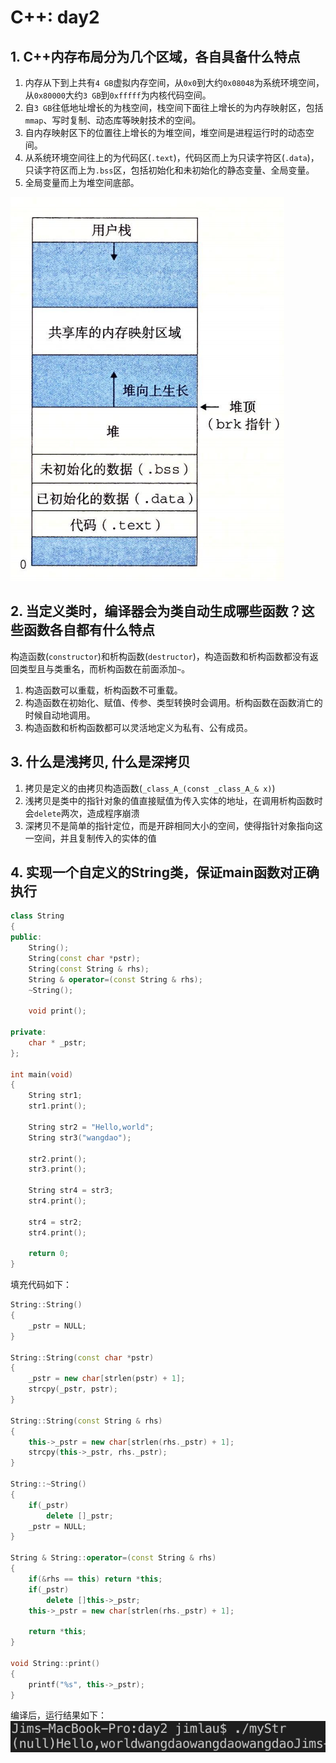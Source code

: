 # C++: day2 

## 1. C++内存布局分为几个区域，各自具备什么特点

1. 内存从下到上共有`4 GB`虚拟内存空间，从`0x0`到大约`0x08048`为系统环境空间，从`0x80000`大约`3 GB`到`0xfffff`为内核代码空间。
2. 自`3 GB`往低地址增长的为栈空间，栈空间下面往上增长的为内存映射区，包括`mmap`、写时复制、动态库等映射技术的空间。
3. 自内存映射区下的位置往上增长的为堆空间，堆空间是进程运行时的动态空间。
4. 从系统环境空间往上的为代码区(`.text`)，代码区而上为只读字符区(`.data`)，只读字符区而上为`.bss`区，包括初始化和未初始化的静态变量、全局变量。
5. 全局变量而上为堆空间底部。

![picture](./1.png)

## 2. 当定义类时，编译器会为类自动生成哪些函数？这些函数各自都有什么特点

构造函数(`constructor`)和析构函数(`destructor`)，构造函数和析构函数都没有返回类型且与类重名，而析构函数在前面添加`~`。

1. 构造函数可以重载，析构函数不可重载。
2. 构造函数在初始化、赋值、传参、类型转换时会调用。析构函数在函数消亡的时候自动地调用。
3. 构造函数和析构函数都可以灵活地定义为私有、公有成员。

## 3. 什么是浅拷贝, 什么是深拷贝

1. 拷贝是定义的由拷贝构造函数(`_class_A_(const _class_A_& x)`)
2. 浅拷贝是类中的指针对象的值直接赋值为传入实体的地址，在调用析构函数时会`delete`两次，造成程序崩溃
3. 深拷贝不是简单的指针定位，而是开辟相同大小的空间，使得指针对象指向这一空间，并且复制传入的实体的值

## 4. 实现一个自定义的String类，保证main函数对正确执行

```cpp
class String
{
public:
    String();
    String(const char *pstr);
    String(const String & rhs);
    String & operator=(const String & rhs);
    ~String();

    void print();

private:
    char * _pstr;
};

int main(void)
{
    String str1;
    str1.print();

    String str2 = "Hello,world";
    String str3("wangdao");

    str2.print();
    str3.print();

    String str4 = str3;
    str4.print();

    str4 = str2;
    str4.print();

    return 0;
}
```

填充代码如下：

```cpp
String::String()
{
    _pstr = NULL;
}

String::String(const char *pstr)
{
    _pstr = new char[strlen(pstr) + 1];
    strcpy(_pstr, pstr);
}

String::String(const String & rhs)
{
    this->_pstr = new char[strlen(rhs._pstr) + 1];
    strcpy(this->_pstr, rhs._pstr);
}

String::~String()
{
    if(_pstr)
        delete []_pstr;
    _pstr = NULL;
}

String & String::operator=(const String & rhs)
{
    if(&rhs == this) return *this;
    if(_pstr)
        delete []this->_pstr;
    this->_pstr = new char[strlen(rhs._pstr) + 1];

    return *this;
}

void String::print()
{
    printf("%s", this->_pstr);
}
```

编译后，运行结果如下：
![picture](./2.png)
